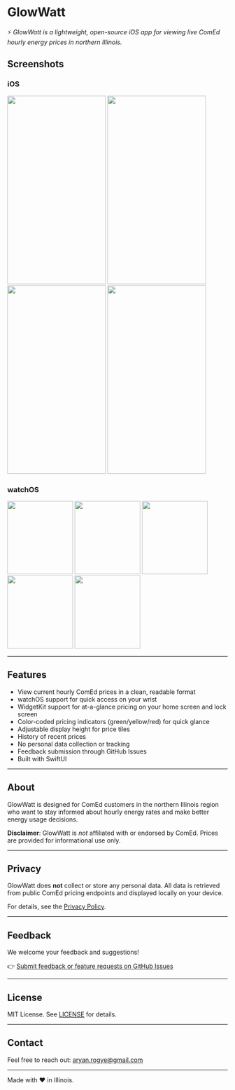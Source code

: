 # GlowWatt

⚡ *GlowWatt is a lightweight, open-source iOS app for viewing live ComEd hourly energy prices in northern Illinois.*


## Screenshots

### iOS

<p float="left">
  <img width="225" height="430" src="https://github.com/user-attachments/assets/1aba80be-b4c8-4668-8403-f523d4ab2d81" />
  <img width="225" height="430" src="https://github.com/user-attachments/assets/b7aff260-9f08-4682-8a71-afd416d4f03c" />
  <img width="225" height="430" src="https://github.com/user-attachments/assets/ef3fffea-1ebc-4f24-a93a-4c5ef07cf854" />
  <img width="225" height="430" src="https://github.com/user-attachments/assets/8767932a-c0ba-45a1-9160-5b6fcff29087" />
</p>

### watchOS

<p float="left">
  <img width="150" height="167" src="https://github.com/user-attachments/assets/e69169cd-68f0-41a3-b948-cb31708c9a69" />
  <img width="150" height="167" src="https://github.com/user-attachments/assets/80cc689d-c015-4116-ba2b-4a5a9f26cc20" />
  <img width="150" height="167" src="https://github.com/user-attachments/assets/86011d96-9d27-4c53-b8af-4282f0f0d816" />
  <img width="150" height="167" src="https://github.com/user-attachments/assets/f3c81429-a323-4780-bd05-6d25ef39a7e7" />
  <img width="150" height="167" src="https://github.com/user-attachments/assets/05db4b41-d3ee-45be-bb9d-e619beaeec1c" />
</p>

---

## Features

- View current hourly ComEd prices in a clean, readable format
- watchOS support for quick access on your wrist
- WidgetKit support for at-a-glance pricing on your home screen and lock screen
- Color-coded pricing indicators (green/yellow/red) for quick glance
- Adjustable display height for price tiles
- History of recent prices
- No personal data collection or tracking
- Feedback submission through GitHub Issues
- Built with SwiftUI

---

## About

GlowWatt is designed for ComEd customers in the northern Illinois region who want to stay informed about hourly energy rates and make better energy usage decisions.  

**Disclaimer**: GlowWatt is *not* affiliated with or endorsed by ComEd. Prices are provided for informational use only.

---

## Privacy

GlowWatt does **not** collect or store any personal data. All data is retrieved from public ComEd pricing endpoints and displayed locally on your device.  

For details, see the [Privacy Policy](https://aryanrogye.github.io/GlowWatt/privacy-policy).

---

## Feedback

We welcome your feedback and suggestions!  

👉 [Submit feedback or feature requests on GitHub Issues](https://github.com/aryanrogye/GlowWatt/issues)

---

## License

MIT License. See [LICENSE](LICENSE) for details.

---

## Contact

Feel free to reach out: [aryan.rogye@gmail.com](mailto:aryan.rogye@gmail.com)

---

Made with ❤️ in Illinois.
